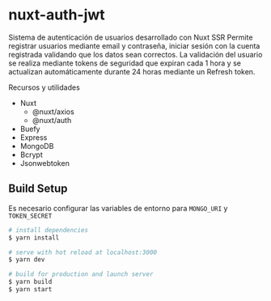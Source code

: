 # nuxt-auth-jwt

Sistema de autenticación de usuarios desarrollado con Nuxt SSR
Permite registrar usuarios mediante email y contraseña, iniciar sesión con la cuenta registrada validando que los datos sean correctos. La validación del usuario se realiza mediante tokens de seguridad que expiran cada 1 hora y se actualizan automáticamente durante 24 horas mediante un Refresh token.

Recursos y utilidades
- Nuxt
  - @nuxt/axios
  - @nuxt/auth
- Buefy
- Express
- MongoDB
- Bcrypt
- Jsonwebtoken

## Build Setup

Es necesario configurar las variables de entorno para `MONGO_URI` y `TOKEN_SECRET`

```bash
# install dependencies
$ yarn install

# serve with hot reload at localhost:3000
$ yarn dev

# build for production and launch server
$ yarn build
$ yarn start

```